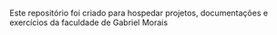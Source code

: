 Este repositório foi criado para hospedar projetos, documentações e exercícios da faculdade de Gabriel Morais
